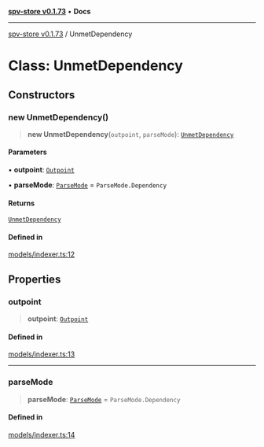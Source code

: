 [**spv-store v0.1.73**](../README.md) • **Docs**

***

[spv-store v0.1.73](../globals.md) / UnmetDependency

# Class: UnmetDependency

## Constructors

### new UnmetDependency()

> **new UnmetDependency**(`outpoint`, `parseMode`): [`UnmetDependency`](UnmetDependency.md)

#### Parameters

• **outpoint**: [`Outpoint`](Outpoint.md)

• **parseMode**: [`ParseMode`](../enumerations/ParseMode.md) = `ParseMode.Dependency`

#### Returns

[`UnmetDependency`](UnmetDependency.md)

#### Defined in

[models/indexer.ts:12](https://github.com/bitcoin-sv/spv-store/blob/9735342843cd2ea4b04983988f1fa98b59c98947/src/models/indexer.ts#L12)

## Properties

### outpoint

> **outpoint**: [`Outpoint`](Outpoint.md)

#### Defined in

[models/indexer.ts:13](https://github.com/bitcoin-sv/spv-store/blob/9735342843cd2ea4b04983988f1fa98b59c98947/src/models/indexer.ts#L13)

***

### parseMode

> **parseMode**: [`ParseMode`](../enumerations/ParseMode.md) = `ParseMode.Dependency`

#### Defined in

[models/indexer.ts:14](https://github.com/bitcoin-sv/spv-store/blob/9735342843cd2ea4b04983988f1fa98b59c98947/src/models/indexer.ts#L14)
